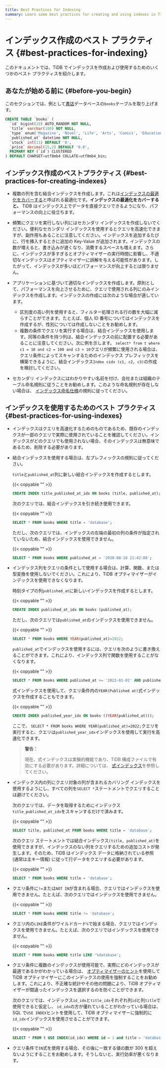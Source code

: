 ```yaml
---
title: Best Practices for Indexing
summary: Learn some best practices for creating and using indexes in TiDB.
---
```


<!-- markdownlint-disable MD029 -->

# インデックス作成のベスト プラクティス {#best-practices-for-indexing}

このドキュメントでは、TiDB でインデックスを作成および使用するためのいくつかのベスト プラクティスを紹介します。

## あなたが始める前に {#before-you-begin}

このセクションでは、例として[<a href="/develop/dev-guide-bookshop-schema-design.md">書店</a>](/develop/dev-guide-bookshop-schema-design.md)データベースの`books`テーブルを取り上げます。

```sql
CREATE TABLE `books` (
  `id` bigint(20) AUTO_RANDOM NOT NULL,
  `title` varchar(100) NOT NULL,
  `type` enum('Magazine', 'Novel', 'Life', 'Arts', 'Comics', 'Education & Reference', 'Humanities & Social Sciences', 'Science & Technology', 'Kids', 'Sports') NOT NULL,
  `published_at` datetime NOT NULL,
  `stock` int(11) DEFAULT '0',
  `price` decimal(15,2) DEFAULT '0.0',
  PRIMARY KEY (`id`) CLUSTERED
) DEFAULT CHARSET=utf8mb4 COLLATE=utf8mb4_bin;
```

## インデックス作成のベストプラクティス {#best-practices-for-creating-indexes}

-   複数の列を含む結合インデックスを作成します。これは[<a href="/explain-indexes.md#indexreader">インデックスの最適化をカバーする</a>](/explain-indexes.md#indexreader)と呼ばれる最適化です。**インデックスの最適化をカバーすると、** TiDB はインデックス上でデータを直接クエリできるようになり、パフォーマンスの向上に役立ちます。

-   頻繁にクエリを実行しない列にはセカンダリ インデックスを作成しないでください。便利なセカンダリ インデックスを使用するとクエリを高速化できますが、副作用もあることに注意してください。インデックスを追加するたびに、行を挿入するときに追加の Key-Value が追加されます。インデックスの数が増えると、書き込みが遅くなり、消費するスペースも増えます。さらに、インデックスが多すぎるとオプティマイザーの実行時間に影響し、不適切なインデックスはオプティマイザーに誤解を与える可能性があります。したがって、インデックスが多いほどパフォーマンスが向上するとは限りません。

-   アプリケーションに基づいて適切なインデックスを作成します。原則として、パフォーマンスを向上させるために、クエリで使用される列にのみインデックスを作成します。インデックスの作成には次のような場合が適しています。

    -   区別度の高い列を使用すると、フィルター処理される行の数を大幅に減らすことができます。たとえば、個人 ID 番号についてはインデックスを作成するが、性別については作成しないことをお勧めします。
    -   複数の条件でクエリを実行する場合は、結合インデックスを使用します。同等の条件を持つ列は、結合インデックスの前に配置する必要があることに注意してください。次に例を示します。 `select* from t where c1 = 10 and c2 = 100 and c3 > 10`クエリが頻繁に使用される場合は、クエリ条件によってスキャンするためのインデックス プレフィックスを構築できるように、結合インデックス`Index cidx (c1, c2, c3)`の作成を検討してください。

-   セカンダリ インデックスにはわかりやすい名前を付け、会社または組織のテーブル命名規則に従うことをお勧めします。このような命名規則が存在しない場合は、 [<a href="/develop/dev-guide-object-naming-guidelines.md">インデックス命名仕様</a>](/develop/dev-guide-object-naming-guidelines.md)の規則に従ってください。

## インデックスを使用するためのベスト プラクティス {#best-practices-for-using-indexes}

-   インデックスはクエリを高速化するためのものであるため、既存のインデックスが一部のクエリで実際に使用されていることを確認してください。インデックスがどのクエリでも使用されない場合、そのインデックスは無意味であるため、削除する必要があります。

-   結合インデックスを使用する場合は、左プレフィックスの規則に従ってください。

    `title`と`published_at`列に新しい結合インデックスを作成するとします。

    {{< copyable "" >}}

    ```sql
    CREATE INDEX title_published_at_idx ON books (title, published_at);
    ```

    次のクエリでは、結合インデックスを引き続き使用できます。

    {{< copyable "" >}}

    ```sql
    SELECT * FROM books WHERE title = 'database';
    ```

    ただし、次のクエリでは、インデックスの左端の最初の列の条件が指定されていないため、結合インデックスを使用できません。

    {{< copyable "" >}}

    ```sql
    SELECT * FROM books WHERE published_at = '2018-08-18 21:42:08';
    ```

-   インデックス列をクエリの条件として使用する場合は、計算、関数、または型変換を使用しないでください。これにより、TiDB オプティマイザーがインデックスを使用できなくなります。

    時刻タイプの列`published_at`に新しいインデックスを作成するとします。

    {{< copyable "" >}}

    ```sql
    CREATE INDEX published_at_idx ON books (published_at);
    ```

    ただし、次のクエリでは`published_at`のインデックスを使用できません。

    {{< copyable "" >}}

    ```sql
    SELECT * FROM books WHERE YEAR(published_at)=2022;
    ```

    `published_at`でインデックスを使用するには、クエリを次のように書き換えることができます。これにより、インデックス列で関数を使用することがなくなります。

    {{< copyable "" >}}

    ```sql
    SELECT * FROM books WHERE published_at >= '2022-01-01' AND published_at < '2023-01-01';
    ```

    式インデックスを使用して、クエリ条件内の`YEAR(Published at)`式インデックスを作成することもできます。

    {{< copyable "" >}}

    ```sql
    CREATE INDEX published_year_idx ON books ((YEAR(published_at)));
    ```

    ここで、 `SELECT * FROM books WHERE YEAR(published_at)=2022;`クエリを実行すると、クエリは`published_year_idx`インデックスを使用して実行を高速化できます。

    > **警告：**
    >
    > 現在、式インデックスは実験的機能であり、TiDB 構成ファイルで有効にする必要があります。詳細については、 [<a href="/sql-statements/sql-statement-create-index.md#expression-index">式インデックス</a>](/sql-statements/sql-statement-create-index.md#expression-index)を参照してください。

-   インデックス内の列にクエリ対象の列が含まれるカバリング インデックスを使用するようにし、すべての列を`SELECT *`ステートメントでクエリすることは避けてください。

    次のクエリでは、データを取得するためにインデックス`title_published_at_idx`をスキャンするだけで済みます。

    {{< copyable "" >}}

    ```sql
    SELECT title, published_at FROM books WHERE title = 'database';
    ```

    次のクエリ ステートメントでは結合インデックス`(title, published_at)`を使用できますが、インデックスのない列をクエリするための追加コストが発生します。そのため、TiDB はインデックス データに格納されている参照 (通常は主キー情報) に従って行データをクエリする必要があります。

    {{< copyable "" >}}

    ```sql
    SELECT * FROM books WHERE title = 'database';
    ```

-   クエリ条件に`!=`または`NOT IN`が含まれる場合、クエリではインデックスを使用できません。たとえば、次のクエリではインデックスを使用できません。

    {{< copyable "" >}}

    ```sql
    SELECT * FROM books WHERE title != 'database';
    ```

-   クエリ内の`LIKE`条件がワイルドカード`%`で始まる場合、クエリではインデックスを使用できません。たとえば、次のクエリではインデックスを使用できません。

    {{< copyable "" >}}

    ```sql
    SELECT * FROM books WHERE title LIKE '%database';
    ```

-   クエリ条件に複数のインデックスが使用可能で、実際にどのインデックスが最適であるかがわかっている場合は、 [<a href="/optimizer-hints.md">オプティマイザーのヒント</a>](/optimizer-hints.md)を使用して TiDB オプティマイザーにこのインデックスの使用を強制することをお勧めします。これにより、不正確な統計やその他の問題により、TiDB オプティマイザーが間違ったインデックスを選択するのを防ぐことができます。

    次のクエリでは、インデックス`id_idx`と`title_idx`それぞれ列`id`と列`title`で使用できると仮定し、 `id_idx`の方が優れていることがわかっている場合は、SQL で`USE INDEX`ヒントを使用して、TiDB オプティマイザーに強制的に`id_idx`インデックスを使用させることができます。

    {{< copyable "" >}}

    ```sql
    SELECT * FROM t USE INDEX(id_idx) WHERE id = 1 and title = 'database';
    ```

-   クエリ条件で`IN`式を使用する場合、その後に一致する値の数が 300 を超えないようにすることをお勧めします。そうしないと、実行効率が悪くなります。
